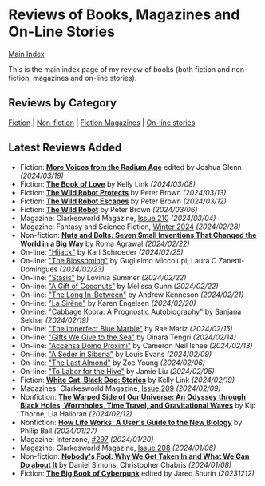 # Reviews of Books, Magazines and On-Line Stories

[Main Index](../README.md)

This is the main index page of my review of books (both fiction and non-fiction, magazines and on-line stories).

## Reviews by Category

[Fiction](fiction/README.md) | [Non-fiction](nonfiction/README.md) | [Fiction Magazines](magazines/README.md) | [On-line stories](online/README.md)

## Latest Reviews Added
- Fiction: [**More Voices from the Radium Age**](fiction/2024/20240319-MoveVoicesRadiumAge.md) edited by Joshua Glenn *(2024/03/19)*
- Fiction: [**The Book of Love**](fiction/2024/20240308-BookLove.md) by Kelly Link *(2024/03/08)*
- Fiction: [**The Wild Robot Protects**](fiction/2024/20240313-WildRobotProtects.md) by Peter Brown *(2024/03/13)*
- Fiction: [**The Wild Robot Escapes**](fiction/2024/20240312-WildRobotEscapes.md) by Peter Brown *(2024/03/12)*
- Fiction: [**The Wild Robot**](fiction/2024/20240306-WildRobot.md) by Peter Brown *(2024/03/06)*
- Magazine: Clarkesworld Magazine, [Issue 210](magazines/Clarkesworld/20240304-Clarkesworld210.md) *(2024/03/04)*
- Magazine: Fantasy and Science Fiction, [Winter 2024](magazines/FantasyAndScienceFiction/20240228-FSF202401.md) *(2024/02/28)*
- Non-fiction: [**Nuts and Bolts: Seven Small Inventions That Changed the World in a Big Way**](nonfiction/2024/20240222-NutsBolts.md) by Roma Agrawal *(2024/02/22)*
- On-line: ["Hijack"](online/2024/20240225-Hijack.md) by Karl Schroeder *(2024/02/25)*
- On-line: ["The Blossoming"](online/2024/20240223-Blossoming.md) by Guglielmo Miccolupi, Laura C Zanetti-Domingues *(2024/02/23)*
- On-line: ["Stasis"](online/2024/20240222-Statis.md) by Lovinia Summer *(2024/02/22)*
- On-line: ["A Gift of Coconuts"](online/2024/20240222-GiftCoconuts.md) by Melissa Gunn *(2024/02/22)*
- On-line: ["The Long In-Between"](online/2024/20240221-LongInBetween.md) by Andrew Kenneson *(2024/02/21)*
- On-line: ["La Sirène"](online/2024/20240220-LaSirene.md) by Karen Engelsen *(2024/02/20)*
- On-line: ["Cabbage Koora: A Prognostic Autobiography"](online/2024/20240219-CabbageKoora.md) by Sanjana Sekhar *(2024/02/19)*
- On-line: ["The Imperfect Blue Marble"](online/2024/20240215-ImperfectBlueMarble.md) by Rae Mariz *(2024/02/15)*
- On-line: ["Gifts We Give to the Sea"](online/2024/20240214-GiftsWeGiveToTheSea.md) by Dinara Tengri *(2024/02/14)*
- On-line: ["Accensa Domo Proximi"](online/2024/20240213-AccensaDomoProximi.md) by Cameron Neil Ishee *(2024/02/13)*
- On-line: ["A Seder in Siberia"](online/2024/20240209-SederSiberia.md) by Louis Evans *(2024/02/09)*
- On-line: ["The Last Almond"](online/2024/20240206-LastAlmond.md) by Zoe Young *(2024/02/06)*
- On-line: ["To Labor for the Hive"](online/2024/20240205-ToLaborForTheHive.md) by Jamie Liu *(2024/02/05)*
- Fiction: [**White Cat, Black Dog: Stories**](fiction/2024/20240219-WhiteCatBlackDog.md) by Kelly Link *(2024/02/19)*
- Magazines: Clarkesworld Magazine, [Issue 209](magazines/Clarkesworld/20240209-Clarkesworld209.md) *(2024/02/09)*
- Nonfiction: [**The Warped Side of Our Universe: An Odyssey through Black Holes, Wormholes, Time Travel, and Gravitational Waves**](nonfiction/2024/20240212-WarpedSideOurUniverse.md) by Kip Thorne, Lia Halloran *(2024/02/12)*
- Nonfiction: [**How Life Works: A User's Guide to the New Biology**](nonfiction/2024/20240127-HowLifeWorks.md) by Philip Ball *(2024/01/27)*
- Magazine: Interzone, [#297](magazines/Interzone/20240120-Interzone297.md) *(2024/01/20)*
- Magazine: Clarkesworld Magazine, [Issue 208](magazines/Clarkesworld/20240106-Clarkesworld208.md) *(2024/01/06)*
- Non-fiction: [**Nobody's Fool: Why We Get Taken In and What We Can Do about It**](nonfiction/2024/20240108-NobodysFool.md) by Daniel Simons, Christopher Chabris *(2024/01/08)*
- Fiction: [**The Big Book of Cyberpunk**](fiction/2023/20231212-BigBookCyberpunk.md) edited by Jared Shurin *(20231212)*
